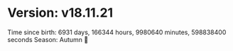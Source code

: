 # Version: v18.11.21
Time since birth: 6931 days, 166344 hours, 9980640 minutes, 598838400 seconds
Season: Autumn 🍁
